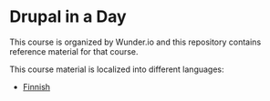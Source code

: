 # Drupal in a Day
This course is organized by Wunder.io and this repository contains reference
material for that course.

This course material is localized into different languages:

* [Finnish](/tree/finnish)

